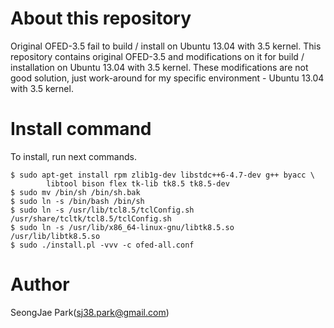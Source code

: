# About this repository
Original OFED-3.5 fail to build / install on Ubuntu 13.04 with 3.5 kernel.
This repository contains original OFED-3.5 and modifications on it for build /
installation on Ubuntu 13.04 with 3.5 kernel.
These modifications are not good solution, just work-around for my specific
environment - Ubuntu 13.04 with 3.5 kernel.

# Install command
To install, run next commands.
```
$ sudo apt-get install rpm zlib1g-dev libstdc++6-4.7-dev g++ byacc \
        libtool bison flex tk-lib tk8.5 tk8.5-dev
$ sudo mv /bin/sh /bin/sh.bak
$ sudo ln -s /bin/bash /bin/sh
$ sudo ln -s /usr/lib/tcl8.5/tclConfig.sh /usr/share/tcltk/tcl8.5/tclConfig.sh
$ sudo ln -s /usr/lib/x86_64-linux-gnu/libtk8.5.so /usr/lib/libtk8.5.so
$ sudo ./install.pl -vvv -c ofed-all.conf
```

# Author
SeongJae Park(sj38.park@gmail.com)

